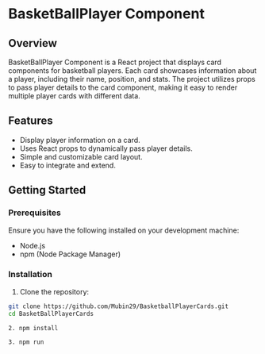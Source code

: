# BasketBallPlayer Component

## Overview

BasketBallPlayer Component is a React project that displays card components for basketball players. Each card showcases information about a player, including their name, position, and stats. The project utilizes props to pass player details to the card component, making it easy to render multiple player cards with different data.

## Features

- Display player information on a card.
- Uses React props to dynamically pass player details.
- Simple and customizable card layout.
- Easy to integrate and extend.

## Getting Started

### Prerequisites

Ensure you have the following installed on your development machine:

- Node.js
- npm (Node Package Manager)

### Installation

1. Clone the repository:

```bash
git clone https://github.com/Mubin29/BasketballPlayerCards.git
cd BasketBallPlayerCards

2. npm install

3. npm run
